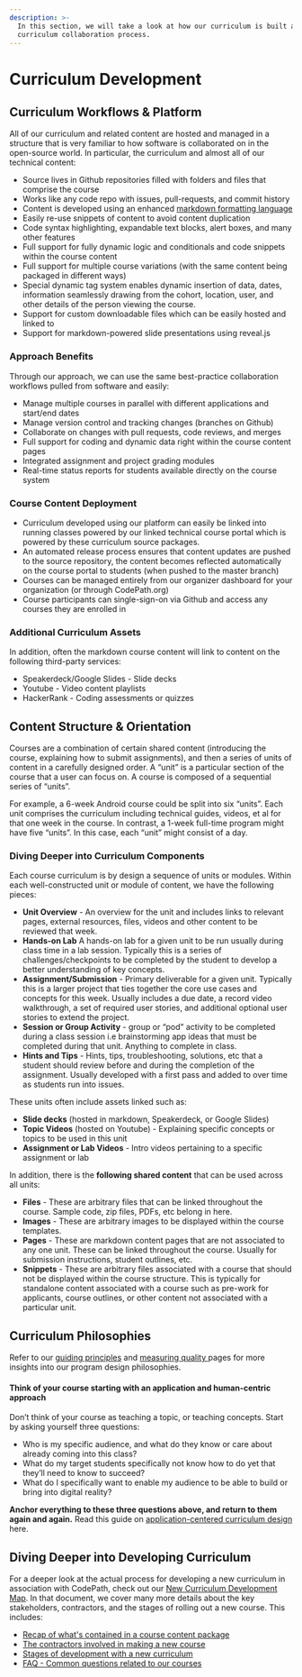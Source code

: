 ```yaml
---
description: >-
  In this section, we will take a look at how our curriculum is built and the
  curriculum collaboration process.
---
```


# Curriculum Development

## Curriculum Workflows & Platform

All of our curriculum and related content are hosted and managed in a structure that is very familiar to how software is collaborated on in the open-source world. In particular, the curriculum and almost all of our technical content:

* Source lives in Github repositories filled with folders and files that comprise the course
* Works like any code repo with issues, pull-requests, and commit history
* Content is developed using an enhanced [markdown formatting language](https://www.markdownguide.org/cheat-sheet/)
* Easily re-use snippets of content to avoid content duplication
* Code syntax highlighting, expandable text blocks, alert boxes, and many other features
* Full support for fully dynamic logic and conditionals and code snippets within the course content
* Full support for multiple course variations \(with the same content being packaged in different ways\)
* Special dynamic tag system enables dynamic insertion of data, dates, information seamlessly drawing from the cohort, location, user, and other details of the person viewing the course.
* Support for custom downloadable files which can be easily hosted and linked to
* Support for markdown-powered slide presentations using reveal.js

### **Approach Benefits**

Through our approach, we can use the same best-practice collaboration workflows pulled from software and easily:

* Manage multiple courses in parallel with different applications and start/end dates
* Manage version control and tracking changes \(branches on Github\)
* Collaborate on changes with pull requests, code reviews, and merges
* Full support for coding and dynamic data right within the course content pages
* Integrated assignment and project grading modules
* Real-time status reports for students available directly on the course system

### **Course Content Deployment**

* Curriculum developed using our platform can easily be linked into running classes powered by our linked technical course portal which is powered by these curriculum source packages.
* An automated release process ensures that content updates are pushed to the source repository, the content becomes reflected automatically on the course portal to students \(when pushed to the master branch\)
* Courses can be managed entirely from our organizer dashboard for your organization \(or through CodePath.org\)  
* Course participants can single-sign-on via Github and access any courses they are enrolled in

### Additional Curriculum Assets

In addition, often the markdown course content will link to content on the following third-party services:

* Speakerdeck/Google Slides - Slide decks
* Youtube - Video content playlists
* HackerRank - Coding assessments or quizzes

## Content Structure & Orientation

Courses are a combination of certain shared content \(introducing the course, explaining how to submit assignments\), and then a series of units of content in a carefully designed order. A “unit” is a particular section of the course that a user can focus on. A course is composed of a sequential series of “units”.

For example, a 6-week Android course could be split into six “units”. Each unit comprises the curriculum including technical guides, videos, et al for that one week in the course. In contrast, a 1-week full-time program might have five “units”. In this case, each “unit” might consist of a day.

### Diving Deeper into Curriculum Components

Each course curriculum is by design a sequence of units or modules. Within each well-constructed unit or module of content, we have the following pieces:

* **Unit Overview** - An overview for the unit and includes links to relevant pages, external resources, files, videos and other content to be reviewed that week.
* **Hands-on Lab** A hands-on lab for a given unit to be run usually during class time in a lab session. Typically this is a series of challenges/checkpoints to be completed by the student to develop a better understanding of key concepts.
* **Assignment/Submission** - Primary deliverable for a given unit. Typically this is a larger project that ties together the core use cases and concepts for this week. Usually includes a due date, a record video walkthrough, a set of required user stories, and additional optional user stories to extend the project.
* **Session or Group Activity** - group or “pod” activity to be completed during a class session i.e brainstorming app ideas that must be completed during that unit. Anything to complete in class.
* **Hints and Tips** - Hints, tips, troubleshooting, solutions, etc that a student should review before and during the completion of the assignment. Usually developed with a first pass and added to over time as students run into issues.

These units often include assets linked such as:

* **Slide decks** \(hosted in markdown, Speakerdeck, or Google Slides\)
* **Topic Videos** \(hosted on Youtube\) - Explaining specific concepts or topics to be used in this unit
* **Assignment or Lab Videos** - Intro videos pertaining to a specific assignment or lab

In addition, there is the **following shared content** that can be used across all units:

* **Files** - These are arbitrary files that can be linked throughout the course. Sample code, zip files, PDFs, etc belong in here.
* **Images** - These are arbitrary images to be displayed within the course templates.
* **Pages** - These are markdown content pages that are not associated to any one unit. These can be linked throughout the course. Usually for submission instructions, student outlines, etc.
* **Snippets** - These are arbitrary files associated with a course that should not be displayed within the course structure. This is typically for standalone content associated with a course such as pre-work for applicants, course outlines, or other content not associated with a particular unit.

## Curriculum Philosophies

Refer to our [guiding principles](guiding-principles.md) and [measuring quality ](program-quality.md)pages for more insights into our program design philosophies.

#### Think of your course starting with an application and human-centric approach <a id="Think-of-your-course-starting-with-an-application-and-human-centric-approach"></a>

Don’t think of your course as teaching a topic, or teaching concepts. Start by asking yourself three questions:

* Who is my specific audience, and what do they know or care about already coming into this class?
* What do my target students specifically not know how to do yet that they’ll need to know to succeed?
* What do I specifically want to enable my audience to be able to build or bring into digital reality?

**Anchor everything to these three questions above, and return to them again and again.** Read this guide on [application-centered curriculum design](https://hackmd.io/@nesquena/application-centric-education) here.

## Diving Deeper into Developing Curriculum

For a deeper look at the actual process for developing a new curriculum in association with CodePath, check out our [New Curriculum Development Map](https://hackmd.io/@nesquena/course-development-map). In that document, we cover many more details about the key stakeholders, contractors, and the stages of rolling out a new course. This includes:

* [Recap of what's contained in a course content package](https://hackmd.io/I2gvkuQKSmyb6eeahrbCsw?view#What%E2%80%99s-in-a-course-content-packages)
* [The contractors involved in making a new course](https://hackmd.io/I2gvkuQKSmyb6eeahrbCsw?view#New-Curriculum-Map)
* [Stages of development with a new curriculum](https://hackmd.io/I2gvkuQKSmyb6eeahrbCsw?view#Development-Stages)
* [FAQ - Common questions related to our courses](https://hackmd.io/I2gvkuQKSmyb6eeahrbCsw?view#Other-Questions)

